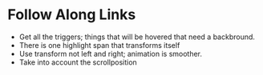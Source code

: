 # Follow Along Links
* Get all the triggers; things that will be hovered that need a backbround.
* There is one highlight span that transforms itself
* Use transform not left and right; animation is smoother.
* Take into account the scrollposition